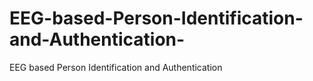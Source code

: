 # EEG-based-Person-Identification-and-Authentication-
EEG based Person Identification and Authentication
